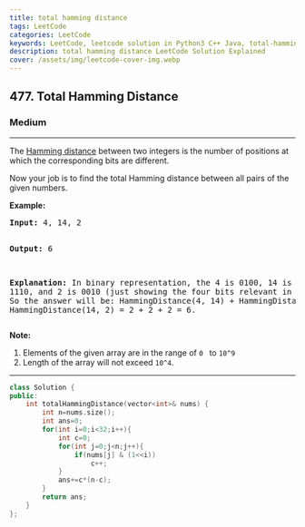 ```yaml
---
title: total hamming distance
tags: LeetCode
categories: LeetCode
keywords: LeetCode, leetcode solution in Python3 C++ Java, total-hamming-distance solution
description: total hamming distance LeetCode Solution Explained
cover: /assets/img/leetcode-cover-img.webp
---
```



<h2>477. Total Hamming Distance</h2><h3>Medium</h3><hr><div><p>The <a href="https://en.wikipedia.org/wiki/Hamming_distance" target="_blank">Hamming distance</a> between two integers is the number of positions at which the corresponding bits are different.</p>

<p>Now your job is to find the total Hamming distance between all pairs of the given numbers.


</p><p><b>Example:</b><br>
</p><pre><b>Input:</b> 4, 14, 2

<b>Output:</b> 6

<b>Explanation:</b> In binary representation, the 4 is 0100, 14 is 1110, and 2 is 0010 (just
showing the four bits relevant in this case). So the answer will be:
HammingDistance(4, 14) + HammingDistance(4, 2) + HammingDistance(14, 2) = 2 + 2 + 2 = 6.
</pre>
<p></p>

<p><b>Note:</b><br>
</p><ol>
<li>Elements of the given array are in the range of <code>0 </code> to <code>10^9</code>
</li><li>Length of the array will not exceed <code>10^4</code>. </li>
</ol>
<p></p></div>

---




```cpp
class Solution {
public:
    int totalHammingDistance(vector<int>& nums) {
        int n=nums.size();
        int ans=0;
        for(int i=0;i<32;i++){
            int c=0;
            for(int j=0;j<n;j++){
                if(nums[j] & (1<<i))
                    c++;
            }
            ans+=c*(n-c);
        }
        return ans;
    }
};
```
